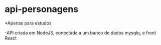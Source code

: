 # api-personagens

*Apenas para estudos

-API criada em NodeJS, conectada a um banco de dados mysqlq, e front React
